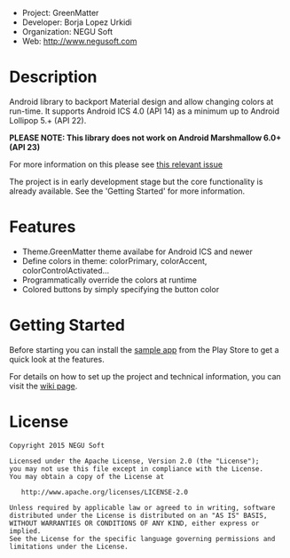  - Project: GreenMatter
 - Developer: Borja Lopez Urkidi
 - Organization: NEGU Soft
 - Web: http://www.negusoft.com


Description
===========

Android library to backport Material design and allow changing colors at run-time. It supports Android ICS 4.0 (API 14) as a minimum up to Android Lollipop 5.+ (API 22).

**PLEASE NOTE: This library does not work on Android Marshmallow 6.0+ (API 23)**

For more information on this please see [this relevant issue](https://github.com/negusoft/GreenMatter/issues/14)

The project is in early development stage but the core functionality is already available. See the 'Getting Started' for more information.


Features
========
- Theme.GreenMatter theme availabe for Android ICS and newer
- Define colors in theme: colorPrimary, colorAccent, colorControlActivated...
- Programmatically override the colors at runtime
- Colored buttons by simply specifying the button color


Getting Started
===============

Before starting you can install the [sample app](https://play.google.com/store/apps/details?id=com.negusoft.greenmatter) from the Play Store to get a quick look at the features.

For details on how to set up the project and technical information, you can visit the [wiki page](https://github.com/negusoft/greenmatter/wiki).


License
=======

    Copyright 2015 NEGU Soft

    Licensed under the Apache License, Version 2.0 (the "License");
    you may not use this file except in compliance with the License.
    You may obtain a copy of the License at

       http://www.apache.org/licenses/LICENSE-2.0

    Unless required by applicable law or agreed to in writing, software
    distributed under the License is distributed on an "AS IS" BASIS,
    WITHOUT WARRANTIES OR CONDITIONS OF ANY KIND, either express or implied.
    See the License for the specific language governing permissions and
    limitations under the License.
